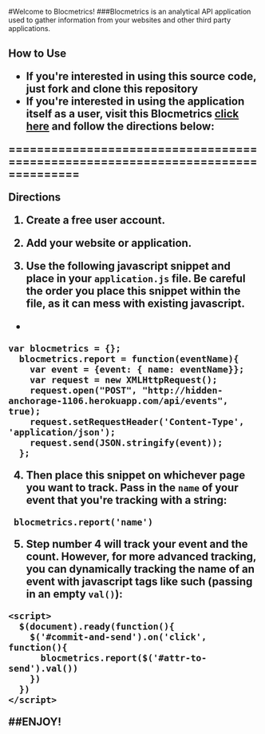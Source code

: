 #Welcome to Blocmetrics!
###Blocmetrics is an analytical API application used to gather information from your websites and other third party applications.<h2>

**How to Use**
- If you're interested in using this source code, just fork and clone this repository
- If you're interested in using the application itself as a user, visit this Blocmetrics [click here](http://hidden-anchorage-1106.herokuapp.com) and follow the directions below:

================================================================================

**Directions**

1) Create a free user account.

2) Add your website or application.

3) Use the following javascript snippet and place in your `application.js` file. 
Be careful the order you place this snippet within the file, as it can mess with existing javascript. 

- 
```
var blocmetrics = {};
  blocmetrics.report = function(eventName){
    var event = {event: { name: eventName}};
    var request = new XMLHttpRequest();
    request.open("POST", "http://hidden-anchorage-1106.herokuapp.com/api/events", true);
    request.setRequestHeader('Content-Type', 'application/json');
    request.send(JSON.stringify(event));
  };
```

4) Then place this snippet on whichever page you want to track. Pass in the `name` of your event that you're tracking with a string:

```
 blocmetrics.report('name')
```

5) Step number 4 will track your event and the count. However, for more advanced tracking, you can dynamically tracking the name of an event with javascript tags like such (passing in an empty `val()`):

```
<script>
  $(document).ready(function(){
    $('#commit-and-send').on('click', function(){
      blocmetrics.report($('#attr-to-send').val())
    })
  })
</script>
```

##ENJOY!
